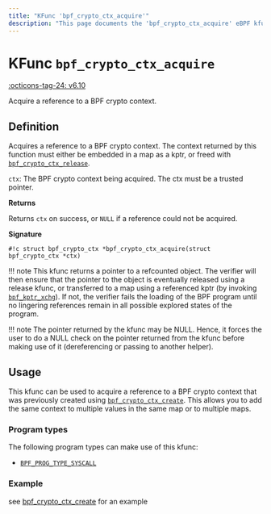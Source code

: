 ```yaml
---
title: "KFunc 'bpf_crypto_ctx_acquire'"
description: "This page documents the 'bpf_crypto_ctx_acquire' eBPF kfunc, including its definition, usage, program types that can use it, and examples."
---
```

# KFunc `bpf_crypto_ctx_acquire`

<!-- [FEATURE_TAG](bpf_crypto_ctx_acquire) -->
[:octicons-tag-24: v6.10](https://github.com/torvalds/linux/commit/3e1c6f35409f9e447bf37f64840f5b65576bfb78)
<!-- [/FEATURE_TAG] -->

Acquire a reference to a BPF crypto context.

## Definition

Acquires a reference to a BPF crypto context. The context returned by this function must either be embedded in a map as a kptr, or freed with [`bpf_crypto_ctx_release`](bpf_crypto_ctx_release.md).

`ctx`: The BPF crypto context being acquired. The ctx must be a trusted pointer.

**Returns**

Returns `ctx` on success, or `NULL` if a reference could not be acquired.

**Signature**

<!-- [KFUNC_DEF] -->
`#!c struct bpf_crypto_ctx *bpf_crypto_ctx_acquire(struct bpf_crypto_ctx *ctx)`

!!! note
	This kfunc returns a pointer to a refcounted object. The verifier will then ensure that the pointer to the object 
	is eventually released using a release kfunc, or transferred to a map using a referenced kptr 
	(by invoking [`bpf_kptr_xchg`](../helper-function/bpf_kptr_xchg.md)). If not, the verifier fails the 
	loading of the BPF program until no lingering references remain in all possible explored states of the program.

!!! note
	The pointer returned by the kfunc may be NULL. Hence, it forces the user to do a NULL check on the pointer returned 
	from the kfunc before making use of it (dereferencing or passing to another helper).
<!-- [/KFUNC_DEF] -->

## Usage

This kfunc can be used to acquire a reference to a BPF crypto context that was previously created using [`bpf_crypto_ctx_create`](bpf_crypto_ctx_create.md). This allows you to add the same context to multiple values in the same map or to multiple maps.

### Program types

The following program types can make use of this kfunc:

<!-- [KFUNC_PROG_REF] -->
- [`BPF_PROG_TYPE_SYSCALL`](../program-type/BPF_PROG_TYPE_SYSCALL.md)
<!-- [/KFUNC_PROG_REF] -->

### Example

see [bpf_crypto_ctx_create](bpf_crypto_ctx_create.md#example) for an example

